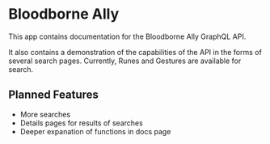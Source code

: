 # Bloodborne Ally

This app contains documentation for the Bloodborne Ally GraphQL API.

It also contains a demonstration of the capabilities of the API in the forms of several search pages.
Currently, Runes and Gestures are available for search.

## Planned Features

- More searches
- Details pages for results of searches
- Deeper expanation of functions in docs page